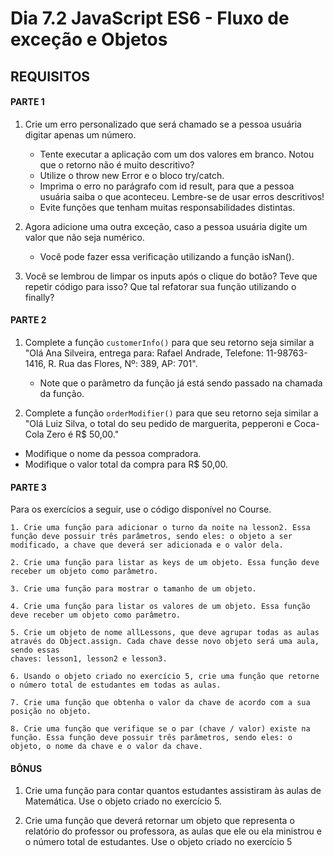 # Dia 7.2  JavaScript ES6 - Fluxo de exceção e Objetos

## REQUISITOS

#### PARTE 1

1. Crie um erro personalizado que será chamado se a pessoa usuária digitar apenas um número.
    - Tente executar a aplicação com um dos valores em branco. Notou que o retorno não é muito descritivo?
    - Utilize o throw new Error e o bloco try/catch.
    - Imprima o erro no parágrafo com id result, para que a pessoa usuária saiba o que aconteceu. Lembre-se de usar erros descritivos!
    - Evite funções que tenham muitas responsabilidades distintas.

2.  Agora adicione uma outra exceção, caso a pessoa usuária digite um valor que não seja numérico.
    - Você pode fazer essa verificação utilizando a função isNan().

3.  Você se lembrou de limpar os inputs após o clique do botão? Teve que repetir código para isso? Que tal refatorar sua função utilizando o finally?

#### PARTE 2

1. Complete a função `customerInfo()` para que seu retorno seja similar a "Olá Ana Silveira, entrega para: Rafael Andrade, Telefone: 11-98763-1416, R. Rua das Flores, Nº: 389, AP: 701".
    - Note que o parâmetro da função já está sendo passado na chamada da função.

2. Complete a função `orderModifier()` para que seu retorno seja similar a "Olá Luiz Silva, o total do seu pedido de marguerita, pepperoni e Coca-Cola Zero é R$ 50,00."
- Modifique o nome da pessoa compradora.
- Modifique o valor total da compra para R$ 50,00.

#### PARTE 3

Para os exercícios a seguir, use o código disponível no Course.

    1. Crie uma função para adicionar o turno da noite na lesson2. Essa função deve possuir três parâmetros, sendo eles: o objeto a ser modificado, a chave que deverá ser adicionada e o valor dela.

    2. Crie uma função para listar as keys de um objeto. Essa função deve receber um objeto como parâmetro.

    3. Crie uma função para mostrar o tamanho de um objeto.

    4. Crie uma função para listar os valores de um objeto. Essa função deve receber um objeto como parâmetro.

    5. Crie um objeto de nome allLessons, que deve agrupar todas as aulas através do Object.assign. Cada chave desse novo objeto será uma aula, sendo essas 
    chaves: lesson1, lesson2 e lesson3.

    6. Usando o objeto criado no exercício 5, crie uma função que retorne o número total de estudantes em todas as aulas.

    7. Crie uma função que obtenha o valor da chave de acordo com a sua posição no objeto.

    8. Crie uma função que verifique se o par (chave / valor) existe na função. Essa função deve possuir três parâmetros, sendo eles: o objeto, o nome da chave e o valor da chave.

#### BÔNUS

1. Crie uma função para contar quantos estudantes assistiram às aulas de Matemática. Use o objeto criado no exercício 5.

2. Crie uma função que deverá retornar um objeto que representa o relatório do professor ou professora, as aulas que ele ou ela ministrou e o número total de estudantes. Use o objeto criado no exercício 5